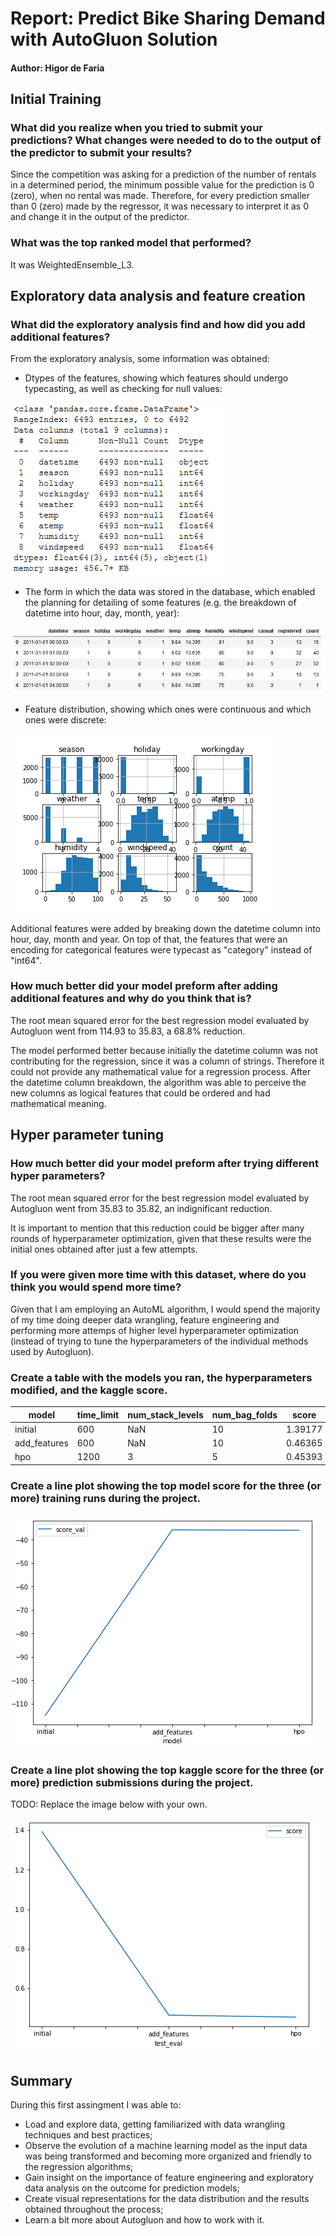 # Report: Predict Bike Sharing Demand with AutoGluon Solution
#### Author: Higor de Faria

## Initial Training
### What did you realize when you tried to submit your predictions? What changes were needed to do to the output of the predictor to submit your results?

Since the competition was asking for a prediction of the number of rentals in a determined period, the minimum possible value for the prediction is 0 (zero), when no rental was made. Therefore, for every prediction smaller than 0 (zero) made by the regressor, it was necessary to interpret it as 0 and change it in the output of the predictor.

### What was the top ranked model that performed?

It was WeightedEnsemble_L3.

## Exploratory data analysis and feature creation
### What did the exploratory analysis find and how did you add additional features?

From the exploratory analysis, some information was obtained:
- Dtypes of the features, showing which features should undergo typecasting, as well as checking for null values:

![info_table.png](img/info_table.png)

- The form in which the data was stored in the database, which enabled the planning for detailing of some features (e.g. the breakdown of datetime into hour, day, month, year):

![data_head.png](img/data_head.png)

- Feature distribution, showing which ones were continuous and which ones were discrete:

![feature_distribution.png](img/feature_distribution.png)

Additional features were added by breaking down the datetime column into hour, day, month and year.
On top of that, the features that were an encoding for categorical features were typecast as "category" instead of "int64".

### How much better did your model preform after adding additional features and why do you think that is?

The root mean squared error for the best regression model evaluated by Autogluon went from 114.93 to 35.83, a 68.8% reduction.

The model performed better because initially the datetime column was not contributing for the regression, since it was a column of strings. Therefore it could not provide any mathematical value for a regression process.
After the datetime column breakdown, the algorithm was able to perceive the new columns as logical features that could be ordered and had mathematical meaning.

## Hyper parameter tuning
### How much better did your model preform after trying different hyper parameters?

The root mean squared error for the best regression model evaluated by Autogluon went from 35.83 to 35.82, an indignificant reduction.

It is important to mention that this reduction could be bigger after many rounds of hyperparameter optimization, given that these results were the initial ones obtained after just a few attempts.

### If you were given more time with this dataset, where do you think you would spend more time?

Given that I am employing an AutoML algorithm, I would spend the majority of my time doing deeper data wrangling, feature engineering and performing more attemps of higher level hyperparameter optimization (instead of trying to tune the hyperparameters of the individual methods used by Autogluon).

### Create a table with the models you ran, the hyperparameters modified, and the kaggle score.

|model|time_limit|num_stack_levels|num_bag_folds|score|
|--|--|--|--|--|
|initial|600|NaN|10|1.39177|
|add_features|600|NaN|10|0.46365|
|hpo|1200|3|5|0.45393|

### Create a line plot showing the top model score for the three (or more) training runs during the project.

![autogluon_scores.png](img/autogluon_scores.png)

### Create a line plot showing the top kaggle score for the three (or more) prediction submissions during the project.

TODO: Replace the image below with your own.

![kaggle_score.png](img/kaggle_score.png)

## Summary

During this first assingment I was able to:
- Load and explore data, getting familiarized with data wrangling techniques and best practices;
- Observe the evolution of a machine learning model as the input data was being transformed and becoming more organized and friendly to the regression algorithms;
- Gain insight on the importance of feature engineering and exploratory data analysis on the outcome for prediction models;
- Create visual representations for the data distribution and the results obtained throughout the process;
- Learn a bit more about Autogluon and how to work with it.
